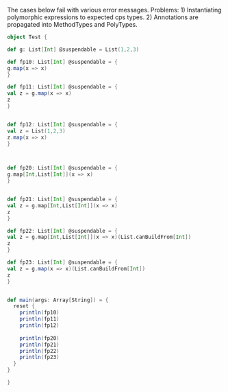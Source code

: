 The cases below fail with various error messages. Problems: 1) Instantiating polymorphic expressions to expected cps types. 2) Annotations are propagated into MethodTypes and PolyTypes.

```scala
object Test {

def g: List[Int] @suspendable = List(1,2,3)

def fp10: List[Int] @suspendable = {  
g.map(x => x)
}

def fp11: List[Int] @suspendable = {  
val z = g.map(x => x)
z
}


def fp12: List[Int] @suspendable = {
val z = List(1,2,3)
z.map(x => x)
}



def fp20: List[Int] @suspendable = {
g.map[Int,List[Int]](x => x)
}


def fp21: List[Int] @suspendable = {
val z = g.map[Int,List[Int]](x => x)
z
}

def fp22: List[Int] @suspendable = {
val z = g.map[Int,List[Int]](x => x)(List.canBuildFrom[Int])
z
}

def fp23: List[Int] @suspendable = {
val z = g.map(x => x)(List.canBuildFrom[Int])
z
}


def main(args: Array[String]) = {
  reset {
    println(fp10)
    println(fp11)
    println(fp12)
    
    println(fp20)
    println(fp21)
    println(fp22)
    println(fp23)
  }
}

}
```
